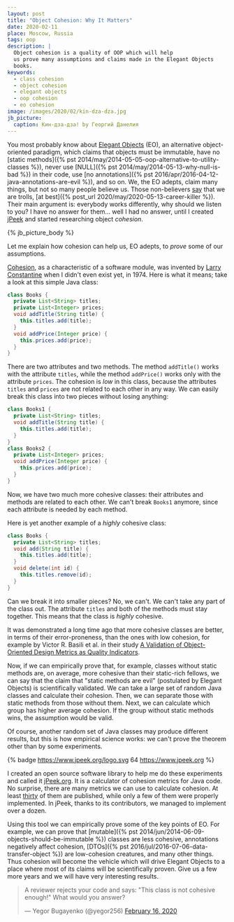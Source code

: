 ```yaml
---
layout: post
title: "Object Cohesion: Why It Matters"
date: 2020-02-11
place: Moscow, Russia
tags: oop
description: |
  Object cohesion is a quality of OOP which will help
  us prove many assumptions and claims made in the Elegant Objects
  books.
keywords:
  - class cohesion
  - object cohesion
  - elegant objects
  - oop cohesion
  - eo cohesion
image: /images/2020/02/kin-dza-dza.jpg
jb_picture:
  caption: Кин-дза-дза! by Георгий Данелия
---
```


You most probably know about [Elegant Objects](https://www.elegantobjects.org) (EO),
an alternative object-oriented paradigm, which claims that objects must
be immutable, have no
[static methods]({% pst 2014/may/2014-05-05-oop-alternative-to-utility-classes %}),
never use
[NULL]({% pst 2014/may/2014-05-13-why-null-is-bad %}) in their code,
use [no annotations]({% pst 2016/apr/2016-04-12-java-annotations-are-evil %}),
and so on. We, the EO adepts, claim many things, but not so many people
believe us. Those non-believers [say](/testimonials.html)
that we are trolls,
[at best]({% post_url 2020/may/2020-05-13-career-killer %}).
Their main argument is: everybody works differently,
why should we listen to you? I have no answer for them... well I had no answer, until I
created [jPeek](https://www.jpeek.org) and started researching object _cohesion_.

<!--more-->

{% jb_picture_body %}

Let me explain how cohesion can help us, EO adepts, to _prove_ some of our
assumptions.

[Cohesion](https://en.wikipedia.org/wiki/Cohesion_%28computer_science%29),
as a characteristic of a software module, was invented by
[Larry Constantine](https://en.wikipedia.org/wiki/Larry_Constantine)
when I didn't even exist yet, in 1974.
Here is what it means; take a look at this simple Java class:

```java
class Books {
  private List<String> titles;
  private List<Integer> prices;
  void addTitle(String title) {
    this.titles.add(title);
  }
  void addPrice(Integer price) {
    this.prices.add(price);
  }
}
```

There are two attributes and two methods. The method `addTitle()` works with
the attribute `titles`, while the method `addPrice()` works only with the
attribute `prices`. The cohesion is _low_ in this class, because the attributes
`titles` and `prices` are not related to each other in any way. We can easily
break this class into two pieces without losing anything:

```java
class Books1 {
  private List<String> titles;
  void addTitle(String title) {
    this.titles.add(title);
  }
}
class Books2 {
  private List<Integer> prices;
  void addPrice(Integer price) {
    this.prices.add(price);
  }
}
```

Now, we have two much more cohesive classes: their attributes and methods
are related to each other. We can't break `Books1` anymore, since each
attribute is needed by each method.

Here is yet another example of a _highly_ cohesive class:

```java
class Books {
  private List<String> titles;
  void add(String title) {
    this.titles.add(title);
  }
  void delete(int id) {
    this.titles.remove(id);
  }
}
```

Can we break it into smaller pieces? No, we can't. We can't take any part
of the class out. The attribute `titles` and both of the methods must stay
together. This means that the class is _highly_ cohesive.

It was demonstrated a long time ago that more cohesive classes are better,
in terms of their error-proneness, than the ones with low cohesion,
for example by Victor R. Basili et al. in their study
[A Validation of Object-Oriented Design Metrics as Quality Indicators](https://pdfs.semanticscholar.org/2bb8/c1f4eeb5e5ae353adeea0fd6933551b9e932.pdf).

Now, if we can empirically prove that, for example, classes without static methods
are, on average, more cohesive than their static-rich fellows, we can say
that the claim that "static methods are evil" (postulated by Elegant Objects) is
scientifically validated. We can take a large set of
random Java classes and calculate their cohesion. Then, we can separate those
with static methods from those without them. Next, we can calculate which group
has higher average cohesion. If the group without static methods wins,
the assumption would be valid.

Of course, another random set of Java classes may produce different results,
but this is how empirical science works: we can't prove the theorem other
than by some experiments.

{% badge https://www.jpeek.org/logo.svg 64 https://www.jpeek.org %}

I created an open source software library to help me do these experiments and called
it [jPeek.org](https://www.jpeek.org). It is a calculator of cohesion metrics
for Java code. No surprise, there are many metrics we can use to calculate cohesion. At least
[thirty](http://www.math.md/files/csjm/v25-n1/v25-n1-%28pp44-74%29.pdf)
of them are published, while only a few of them were properly implemented.
In jPeek, thanks to its contributors, we managed to implement over a dozen.

Using this tool we can empirically prove some of the key points of EO.
For example, we can prove that
[mutable]({% pst 2014/jun/2014-06-09-objects-should-be-immutable %})
classes are less cohesive, annotations
negatively affect cohesion,
[DTOs]({% pst 2016/jul/2016-07-06-data-transfer-object %}) are low-cohesion creatures,
and many other things. Thus cohesion will become the vehicle which will
drive Elegant Objects to a place where most of its claims will be scientifically
proven. Give us a few more years and we will have very interesting results.

<blockquote class="twitter-tweet"><p lang="en" dir="ltr">A reviewer rejects your code and says: &quot;This class is not cohesive enough!&quot; What would you answer?</p>&mdash; Yegor Bugayenko (@yegor256) <a href="https://twitter.com/yegor256/status/1228936961035001856?ref_src=twsrc%5Etfw">February 16, 2020</a></blockquote> <script async src="https://platform.twitter.com/widgets.js" charset="utf-8"></script>

